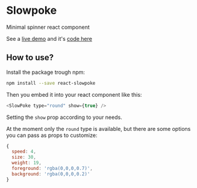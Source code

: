 # Slowpoke

Minimal spinner react component

See a [live demo](https://cdn.rawgit.com/boudra/slowpoke/master/example/index.html) and it's [code here](https://github.com/boudra/slowpoke/tree/master/example)

## How to use?

Install the package trough npm:


```sh
npm install --save react-slowpoke
```

Then you embed it into your react component like this:

```js
<SlowPoke type="round" show={true} />
```

Setting the `show` prop according to your needs.

At the moment only the `round` type is available, but there are some options you can pass as props to customize:

```js
{
  speed: 4,
  size: 30,
  weight: 19,
  foreground: 'rgba(0,0,0,0.7)',
  background: 'rgba(0,0,0,0.2)'
}
```
